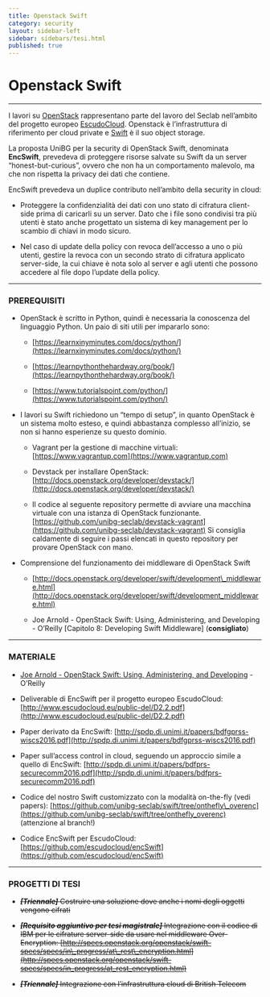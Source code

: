 ```yaml
---
title: Openstack Swift
category: security
layout: sidebar-left
sidebar: sidebars/tesi.html
published: true
---
```


# Openstack Swift

----

I lavori su [OpenStack](https://www.openstack.org) rappresentano parte del
lavoro del Seclab nell’ambito del progetto europeo
[EscudoCloud](http://www.escudocloud.eu). Openstack è l’infrastruttura di
riferimento per cloud private e [Swift](http://swift.openstack.org) è il suo
object storage.

La proposta UniBG per la security di OpenStack Swift, denominata **EncSwift**,
prevedeva di proteggere risorse salvate su Swift da un server
“honest-but-curious”, ovvero che non ha un comportamento malevolo, ma che non
rispetta la privacy dei dati che contiene.

EncSwift prevedeva un duplice contributo nell’ambito della security in cloud:

-   Proteggere la confidenzialità dei dati con uno stato di cifratura
    client-side prima di caricarli su un server. Dato che i file sono condivisi
    tra più utenti è stato anche progettato un sistema di key management per lo
    scambio di chiavi in modo sicuro.

-   Nel caso di update della policy con revoca dell’accesso a uno o più utenti,
    gestire la revoca con un secondo strato di cifratura applicato server-side,
    la cui chiave è nota solo al server e agli utenti che possono accedere al
    file dopo l’update della policy.


----

### PREREQUISITI

-   OpenStack è scritto in Python, quindi è necessaria la conoscenza del
    linguaggio Python. Un paio di siti utili per impararlo sono:

    -   [https://learnxinyminutes.com/docs/python/](https://learnxinyminutes.com/docs/python/)

    -   [https://learnpythonthehardway.org/book/](https://learnpythonthehardway.org/book/)

    -   [https://www.tutorialspoint.com/python/](https://www.tutorialspoint.com/python/)

-   I lavori su Swift richiedono un “tempo di setup”, in quanto OpenStack è un
    sistema molto esteso, e quindi abbastanza complesso all’inizio, se non si
    hanno esperienze su questo dominio.

    -   Vagrant per la gestione di macchine virtuali:
        [https://www.vagrantup.com](https://www.vagrantup.com)

    -   Devstack per installare OpenStack:
        [http://docs.openstack.org/developer/devstack/](http://docs.openstack.org/developer/devstack/)

    -   Il codice al seguente repository permette di avviare una macchina
        virtuale con una istanza di OpenStack funzionante.
        [https://github.com/unibg-seclab/devstack-vagrant](https://github.com/unibg-seclab/devstack-vagrant)
        Si consiglia caldamente di seguire i passi elencati in questo
        repository per provare OpenStack con mano.

-   Comprensione del funzionamento dei middleware di OpenStack Swift

    -   [http://docs.openstack.org/developer/swift/development\_middleware.html](http://docs.openstack.org/developer/swift/development_middleware.html)

    -   Joe Arnold - OpenStack Swift: Using, Administering, and Developing -
        O’Reilly \[Capitolo 8: Developing Swift Middleware\] (**consigliato**)


----

### MATERIALE

-   [Joe Arnold - OpenStack Swift: Using, Administering, and
    Developing](http://shop.oreilly.com/product/0636920033288.do) - O’Reilly

-   Deliverable di EncSwift per il progetto europeo EscudoCloud:
    [http://www.escudocloud.eu/public-del/D2.2.pdf](http://www.escudocloud.eu/public-del/D2.2.pdf)

-   Paper derivato da EncSwift:
    [http://spdp.di.unimi.it/papers/bdfgprss-wiscs2016.pdf](http://spdp.di.unimi.it/papers/bdfgprss-wiscs2016.pdf)

-   Paper sull’access control in cloud, seguendo un approccio simile a quello
    di EncSwift:
    [http://spdp.di.unimi.it/papers/bdfprs-securecomm2016.pdf](http://spdp.di.unimi.it/papers/bdfprs-securecomm2016.pdf)

-   Codice del nostro Swift customizzato con la modalità on-the-fly (vedi
    papers):
    [https://github.com/unibg-seclab/swift/tree/onthefly\_overenc](https://github.com/unibg-seclab/swift/tree/onthefly_overenc)
    (attenzione al branch!)

-   Codice EncSwift per EscudoCloud:
    [https://github.com/escudocloud/encSwift](https://github.com/escudocloud/encSwift)


----

### PROGETTI DI TESI

-   ~~***\[Triennale\]*** Costruire una soluzione dove anche i nomi degli
    oggetti vengono cifrati~~

-   ~~***\[Requisito aggiuntivo per tesi magistrale\]*** Integrazione con il
    codice di IBM per le cifrature server-side da usare nel middleware
    Over-Encryption:
    [http://specs.openstack.org/openstack/swift-specs/specs/in\_progress/at\_rest\_encryption.html](http://specs.openstack.org/openstack/swift-specs/specs/in_progress/at_rest_encryption.html)~~

-   ~~***\[Triennale\]*** Integrazione con l’infrastruttura cloud di British
    Telecom~~
